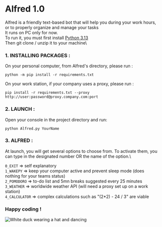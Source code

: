 # Alfred 1.0
Alfred is a friendly text-based bot that will help you during your work hours, or to properly organize and manage your tasks\
It runs on PC only for now.\
To run it, you must first install [Python 3.13](https://www.python.org/downloads/)\
Then git clone / unzip it to your machine\
### 1. INSTALLING PACKAGES :
On your personal computer, from Alfred's directory, please run :
```
python -m pip install -r requirements.txt
```
On your work station, if your company uses a proxy, please run : 
```
pip install -r requirements.txt --proxy http://user:password@proxy.company.com:port
```
### 2. LAUNCH :
Open your console in the project directory and run:
```
python Alfred.py YourName
```
### 3. ALFRED : 
At launch, you will get several options to choose from. To activate them, you can type in the designated number OR the name of the option.\

```0_EXIT```       => self explanatory\
```1_WAKEPY```     => keep your computer active and prevent sleep mode (does nothing for your teams status)\
```2_POMODORO```   => to-do list and 5mn breaks suggested every 25 minutes\
```3_WEATHER```    => worldwide weather API (will need a proxy set up on a work station)\
```4_CALCULATOR``` => complex calculations such as "(2*2) - 24 / 3" are viable

### Happy coding !
![White duck wearing a hat and dancing](https://github.com/volpito/Alfred/blob/master/duck-dance-2383412861.gif)
